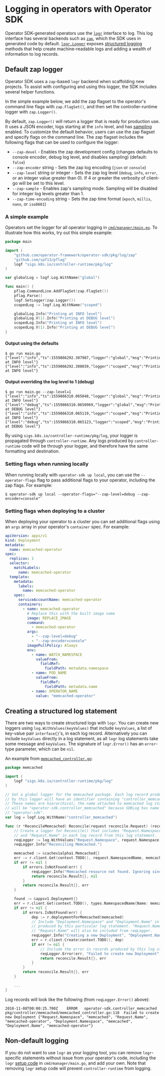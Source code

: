 # Logging in operators with Operator SDK

Operator SDK-generated operators use the [`logr`][godoc_logr] interface to log. This log interface has several backends such as [`zap`][repo_zapr], which the SDK uses in generated code by default. [`logr.Logger`][godoc_logr_logger] exposes [structured logging][site_struct_logging] methods that help create machine-readable logs and adding a wealth of information to log records.

## Default zap logger

Operator SDK uses a `zap`-based `logr` backend when scaffolding new projects. To assist with configuring and using this logger, the SDK includes several helper functions.

In the simple example below, we add the zap flagset to the operator's command line flags with `zap.FlagSet()`, and then set the controller-runtime logger with `zap.Logger()`.

By default, `zap.Logger()` will return a logger that is ready for production use. It uses a JSON encoder, logs starting at the `info` level, and has [sampling][zap_sampling] enabled. To customize the default behavior, users can use the zap flagset and specify flags on the command line. The zap flagset includes the following flags that can be used to configure the logger:

* `--zap-devel` - Enables the zap development config (changes defaults to console encoder, debug log level, and disables sampling) (default: `false`)
* `--zap-encoder` string - Sets the zap log encoding (`json` or `console`)
* `--zap-level` string or integer - Sets the zap log level (`debug`, `info`, `error`, or an integer value greater than 0). If 4 or greater the verbosity of client-go will be set to this level.
* `--zap-sample` - Enables zap's sampling mode. Sampling will be disabled for integer log levels greater than 1.
* `--zap-time-encoding` string - Sets the zap time format (`epoch`, `millis`, `nano`, or `iso8601`)

### A simple example

Operators set the logger for all operator logging in [`cmd/manager/main.go`][code_set_logger]. To illustrate how this works, try out this simple example:

```Go
package main

import (
	"github.com/operator-framework/operator-sdk/pkg/log/zap"
	"github.com/spf13/pflag"
	logf "sigs.k8s.io/controller-runtime/pkg/log"
)

var globalLog = logf.Log.WithName("global")

func main() {
	pflag.CommandLine.AddFlagSet(zap.FlagSet())
	pflag.Parse()
	logf.SetLogger(zap.Logger())
	scopedLog := logf.Log.WithName("scoped")

	globalLog.Info("Printing at INFO level")
	globalLog.V(1).Info("Printing at DEBUG level")
	scopedLog.Info("Printing at INFO level")
	scopedLog.V(1).Info("Printing at DEBUG level")
}
```

#### Output using the defaults
```console
$ go run main.go
{"level":"info","ts":1559866292.307987,"logger":"global","msg":"Printing at INFO level"}
{"level":"info","ts":1559866292.308039,"logger":"scoped","msg":"Printing at INFO level"}
```

#### Output overriding the log level to 1 (debug)
```console
$ go run main.go --zap-level=1
{"level":"info","ts":1559866310.065048,"logger":"global","msg":"Printing at INFO level"}
{"level":"debug","ts":1559866310.0650969,"logger":"global","msg":"Printing at DEBUG level"}
{"level":"info","ts":1559866310.065119,"logger":"scoped","msg":"Printing at INFO level"}
{"level":"debug","ts":1559866310.065123,"logger":"scoped","msg":"Printing at DEBUG level"}
```

By using `sigs.k8s.io/controller-runtime/pkg/log`, your logger is propagated through `controller-runtime`. Any logs produced by `controller-runtime` code will be through your logger, and therefore have the same formatting and destination.

### Setting flags when running locally

When running locally with `operator-sdk up local`, you can use the `--operator-flags` flag to pass additional flags to your operator, including the zap flags. For example:

```console
$ operator-sdk up local --operator-flags="--zap-level=debug --zap-encoder=console"`
```

### Setting flags when deploying to a cluster

When deploying your operator to a cluster you can set additional flags using an `args` array in your operator's `container` spec. For example:

```yaml
apiVersion: apps/v1
kind: Deployment
metadata:
  name: memcached-operator
spec:
  replicas: 1
  selector:
    matchLabels:
      name: memcached-operator
  template:
    metadata:
      labels:
        name: memcached-operator
    spec:
      serviceAccountName: memcached-operator
      containers:
        - name: memcached-operator
          # Replace this with the built image name
          image: REPLACE_IMAGE
          command:
            - memcached-operator
          args:
            - "--zap-level=debug"
            - "--zap-encoder=console"
          imagePullPolicy: Always
          env:
            - name: WATCH_NAMESPACE
              valueFrom:
                fieldRef:
                  fieldPath: metadata.namespace
            - name: POD_NAME
              valueFrom:
                fieldRef:
                  fieldPath: metadata.name
            - name: OPERATOR_NAME
              value: "memcached-operator"
```

## Creating a structured log statement

There are two ways to create structured logs with `logr`. You can create new loggers using `log.WithValues(keyValues)` that include `keyValues`, a list of key-value pair `interface{}`'s, in each log record. Alternatively you can include `keyValues` directly in a log statement, as all `logr` log statements take some message and `keyValues`. The signature of `logr.Error()` has an `error`-type parameter, which can be `nil`.

An example from [`memcached_controller.go`][code_memcached_controller]:

```Go
package memcached

import (
	logf "sigs.k8s.io/controller-runtime/pkg/log"
)

// Set a global logger for the memcached package. Each log record produced
// by this logger will have an identifier containing "controller_memcached".
// These names are hierarchical; the name attached to memcached log statements
// will be "operator-sdk.controller_memcached" because SDKLog has name
// "operator-sdk".
var log = logf.Log.WithName("controller_memcached")

func (r *ReconcileMemcached) Reconcile(request reconcile.Request) (reconcile.Result, error) {
	// Create a logger for Reconcile() that includes "Request.Namespace"
	// and "Request.Name" in each log record from this log statement.
	reqLogger := log.WithValues("Request.Namespace", request.Namespace, "Request.Name", request.Name)
	reqLogger.Info("Reconciling Memcached.")

	memcached := &cachev1alpha1.Memcached{}
	err := r.client.Get(context.TODO(), request.NamespacedName, memcached)
	if err != nil {
		if errors.IsNotFound(err) {
			reqLogger.Info("Memcached resource not found. Ignoring since object must be deleted.")
			return reconcile.Result{}, nil
		}
		return reconcile.Result{}, err
	}

	found := &appsv1.Deployment{}
	err = r.client.Get(context.TODO(), types.NamespacedName{Name: memcached.Name, Namespace: memcached.Namespace}, found)
	if err != nil {
		if errors.IsNotFound(err) {
			dep := r.deploymentForMemcached(memcached)
			// Include "Deployment.Namespace" and "Deployment.Name" in records
			// produced by this particular log statement. "Request.Namespace" and
			// "Request.Name" will also be included from reqLogger.
			reqLogger.Info("Creating a new Deployment", "Deployment.Namespace", dep.Namespace, "Deployment.Name", dep.Name)
			err = r.client.Create(context.TODO(), dep)
			if err != nil {
				// Include the error in records produced by this log statement.
				reqLogger.Error(err, "Failed to create new Deployment", "Deployment.Namespace", dep.Namespace, "Deployment.Name", dep.Name)
				return reconcile.Result{}, err
			}
		}
		return reconcile.Result{}, err
	}

	...
}
```

Log records will look like the following (from `reqLogger.Error()` above):

```
2018-11-08T00:00:25.700Z	ERROR	operator-sdk.controller_memcached pkg/controller/memcached/memcached_controller.go:118	Failed to create new Deployment	{"Request.Namespace", "memcached", "Request.Name", "memcached-operator", "Deployment.Namespace", "memcached", "Deployment.Name", "memcached-operator"}
```

## Non-default logging

If you do not want to use `logr` as your logging tool, you can remove `logr`-specific statements without issue from your operator's code, including the `logr` [setup code][code_set_logger] in `cmd/manager/main.go`, and add your own. Note that removing `logr` setup code will prevent `controller-runtime` from logging.


[godoc_logr]:https://godoc.org/github.com/go-logr/logr
[repo_zapr]:https://godoc.org/github.com/go-logr/zapr
[godoc_logr_logger]:https://godoc.org/github.com/go-logr/logr#Logger
[site_struct_logging]:https://www.client9.com/structured-logging-in-golang/
[code_memcached_controller]:../../example/memcached-operator/memcached_controller.go.tmpl
[code_set_logger]:https://github.com/operator-framework/operator-sdk/blob/4d66be409a69d169aaa29d470242a1defbaf08bb/internal/pkg/scaffold/cmd.go#L92-L96
[zap_sampling]:https://github.com/uber-go/zap/blob/master/FAQ.md#why-sample-application-logs
